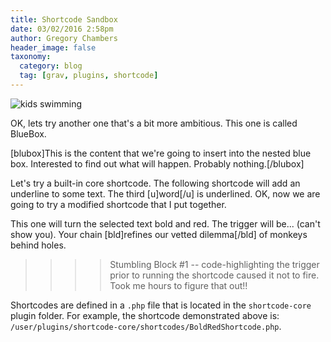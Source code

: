 ```yaml
---
title: Shortcode Sandbox
date: 03/02/2016 2:58pm
author: Gregory Chambers
header_image: false
taxonomy:
  category: blog
  tag: [grav, plugins, shortcode]
---
```


![kids swimming](shortcodeKids.jpg)

OK, lets try another one that's a bit more ambitious. This one is called BlueBox.

[blubox]This is the content that we're going to insert into the nested blue box. Interested to find out what will happen. Probably nothing.[/blubox]

Let's try a built-in core shortcode. The following shortcode will add an underline to some text. The third [u]word[/u] is underlined. OK, now we are going to try a modified shortcode that I put together.

This one will turn the selected text bold and red. The trigger will be... (can't show you). Your chain [bld]refines our vetted dilemma[/bld] of monkeys behind holes.

>>>>Stumbling Block #1 -- code-highlighting the trigger prior to running the shortcode caused it not to fire. Took me hours to figure that out!!

Shortcodes are defined in a `.php` file that is located in the `shortcode-core` plugin folder. For example, the shortcode demonstrated above is: `/user/plugins/shortcode-core/shortcodes/BoldRedShortcode.php`.

